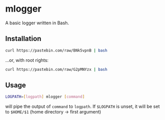 # mlogger
A basic logger written in Bash.

## Installation
```bash
curl https://pastebin.com/raw/BNk5vpnB | bash
```
...or, with root rights:
```bash
curl https://pastebin.com/raw/G2pMNYzx | bash
```

## Usage
```bash
LOGPATH=[logpath] mlogger [command]
```
will pipe the output of `command` to `logpath`.
If `$LOGPATH` is unset, it will be set to `$HOME/$1` (home directory -> first argument)
